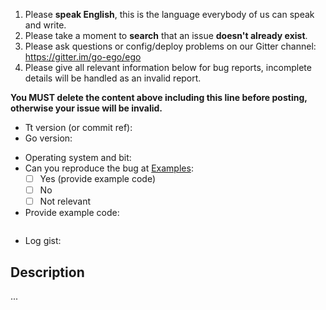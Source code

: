 1. Please **speak English**, this is the language everybody of us can speak and write.
2. Please take a moment to **search** that an issue **doesn't already exist**.
3. Please ask questions or config/deploy problems on our Gitter channel: https://gitter.im/go-ego/ego
4. Please give all relevant information below for bug reports, incomplete details will be handled as an invalid report.

**You MUST delete the content above including this line before posting, otherwise your issue will be invalid.**

- Tt version (or commit ref):
- Go version:
<!-- - Gcc version: -->
- Operating system and bit:
- Can you reproduce the bug at [Examples](https://github.com/vcaesar/tcpp/tree/master/examples):
  - [ ] Yes (provide example code)
  - [ ] No
  - [ ] Not relevant
- Provide example code: 
  
```Go

```
- Log gist:

## Description

...
